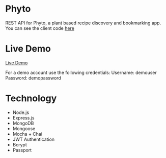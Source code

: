 # Phyto  
REST API for Phyto, a plant based recipe discovery and bookmarking app. You can see the client code [here](https://github.com/KevinAsuncion/phyto-client)

# Live Demo
[Live Demo](https://phyto.netlify.com)

For a demo account use the following credentials: 
Username:  demouser
Password:  demopassword

# Technology 
* Node.js
* Express.js
* MongoDB
* Mongoose
* Mocha + Chai 
* JWT Authentication
* Bcrypt
* Passport
